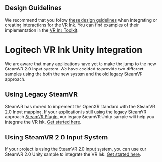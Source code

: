 ## Design Guidelines

We recommend that you follow [these design guidelines](../../Documentation/DesignGuidelines) when integrating or creating interactions for the VR Ink. You can find examples of their implementation in the [VR Ink Toolkit](../../Assets/Toolkit).

# Logitech VR Ink Unity Integration

We are aware that many applications have yet to make the jump to the new SteamVR 2.0 Input system. We have decided to provide two different samples using the both the new system and the old legacy SteamVR approach.

## Using Legacy SteamVR
SteamVR has moved to implement the OpenXR standard with the SteamVR 2.0 Input mapping. If your application is still using the legacy SteamVR approach [SteamVR Plugin](https://github.com/ValveSoftware/steamvr_unity_plugin/releases/tag/1.2.3), our legacy SteamVR Unity sample will help you integrate the VR Ink.
[Get started here](./UnitySample_LegacySteamVR).

## Using SteamVR 2.0 Input System
If your project is using the SteamVR 2.0 input system, you can use our SteamVR 2.0 Unity sample to integrate the VR Ink.
[Get started here](./UnitySample_SteamVR2.0).
